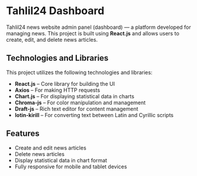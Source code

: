 # Tahlil24 Dashboard

Tahlil24 news website admin panel (dashboard) — a platform developed for managing news. This project is built using **React.js** and allows users to create, edit, and delete news articles.

## Technologies and Libraries
This project utilizes the following technologies and libraries:

- **React.js** – Core library for building the UI
- **Axios** – For making HTTP requests
- **Chart.js** – For displaying statistical data in charts
- **Chroma-js** – For color manipulation and management
- **Draft-js** – Rich text editor for content management
- **lotin-kirill** – For converting text between Latin and Cyrillic scripts

## Features
- Create and edit news articles
- Delete news articles
- Display statistical data in chart format
- Fully responsive for mobile and tablet devices

